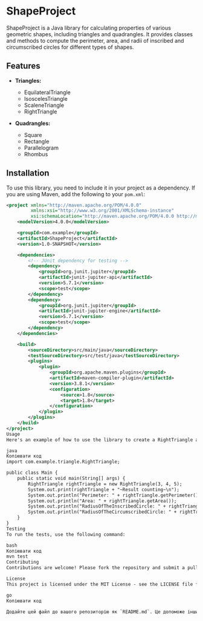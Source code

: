 # ShapeProject

ShapeProject is a Java library for calculating properties of various geometric shapes, including triangles and quadrangles. It provides classes and methods to compute the perimeter, area, and radii of inscribed and circumscribed circles for different types of shapes.

## Features

- **Triangles:**
  - EquilateralTriangle
  - IsoscelesTriangle
  - ScaleneTriangle
  - RightTriangle

- **Quadrangles:**
  - Square
  - Rectangle
  - Parallelogram
  - Rhombus

## Installation

To use this library, you need to include it in your project as a dependency. If you are using Maven, add the following to your `pom.xml`:

```xml
<project xmlns="http://maven.apache.org/POM/4.0.0"
         xmlns:xsi="http://www.w3.org/2001/XMLSchema-instance"
         xsi:schemaLocation="http://maven.apache.org/POM/4.0.0 http://maven.apache.org/xsd/maven-4.0.0.xsd">
    <modelVersion>4.0.0</modelVersion>

    <groupId>com.example</groupId>
    <artifactId>ShapeProject</artifactId>
    <version>1.0-SNAPSHOT</version>

    <dependencies>
        <!-- JUnit dependency for testing -->
        <dependency>
            <groupId>org.junit.jupiter</groupId>
            <artifactId>junit-jupiter-api</artifactId>
            <version>5.7.1</version>
            <scope>test</scope>
        </dependency>
        <dependency>
            <groupId>org.junit.jupiter</groupId>
            <artifactId>junit-jupiter-engine</artifactId>
            <version>5.7.1</version>
            <scope>test</scope>
        </dependency>
    </dependencies>

    <build>
        <sourceDirectory>src/main/java</sourceDirectory>
        <testSourceDirectory>src/test/java</testSourceDirectory>
        <plugins>
            <plugin>
                <groupId>org.apache.maven.plugins</groupId>
                <artifactId>maven-compiler-plugin</artifactId>
                <version>3.8.1</version>
                <configuration>
                    <source>1.8</source>
                    <target>1.8</target>
                </configuration>
            </plugin>
        </plugins>
    </build>
</project>
Usage
Here's an example of how to use the library to create a RightTriangle and compute its properties:

java
Копіювати код
import com.example.triangle.RightTriangle;

public class Main {
    public static void main(String[] args) {
        RightTriangle rightTriangle = new RightTriangle(3, 4, 5);
        System.out.print(rightTriangle + "~Result counting~\n");
        System.out.println("Perimeter: " + rightTriangle.getPerimeter());
        System.out.println("Area: " + rightTriangle.getArea());
        System.out.println("RadiusOfTheInscribedCircle: " + rightTriangle.getRadiusOfTheInscribedCircle());
        System.out.println("RadiusOfTheCircumscribedCircle: " + rightTriangle.getRadiusOfTheCircumscribedCircle());
    }
}
Testing
To run the tests, use the following command:

bash
Копіювати код
mvn test
Contributing
Contributions are welcome! Please fork the repository and submit a pull request with your changes.

License
This project is licensed under the MIT License - see the LICENSE file for details.

go
Копіювати код

Додайте цей файл до вашого репозиторію як `README.md`. Це допоможе іншим зрозуміти ваш проект і швидко розпочати роботу з ним.
